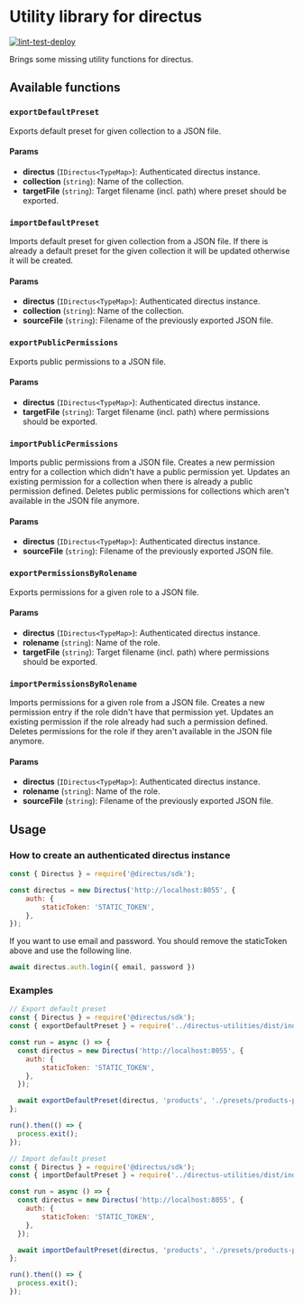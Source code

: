 # Utility library for directus

[![lint-test-deploy](https://github.com/liip/directus-utilities/actions/workflows/lint-test-deploy.yml/badge.svg)](https://github.com/liip/directus-utilities/actions/workflows/lint-test-deploy.yml)

Brings some missing utility functions for directus.

## Available functions

### `exportDefaultPreset`

Exports default preset for given collection to a JSON file.

#### Params

* **directus** (`IDirectus<TypeMap>`): Authenticated directus instance.
* **collection** (`string`): Name of the collection.
* **targetFile** (`string`): Target filename (incl. path) where preset should be exported.

### `importDefaultPreset`

Imports default preset for given collection from a JSON file.
If there is already a default preset for the given collection it will be updated otherwise it will be created.

#### Params

* **directus** (`IDirectus<TypeMap>`): Authenticated directus instance.
* **collection** (`string`): Name of the collection.
* **sourceFile** (`string`): Filename of the previously exported JSON file.

### `exportPublicPermissions`

Exports public permissions to a JSON file.

#### Params

* **directus** (`IDirectus<TypeMap>`): Authenticated directus instance.
* **targetFile** (`string`): Target filename (incl. path) where permissions should be exported.

### `importPublicPermissions`

Imports public permissions from a JSON file.
Creates a new permission entry for a collection which didn't have a public permission yet.
Updates an existing permission for a collection when there is already a public permission defined.
Deletes public permissions for collections which aren't available in the JSON file anymore.

#### Params

* **directus** (`IDirectus<TypeMap>`): Authenticated directus instance.
* **sourceFile** (`string`): Filename of the previously exported JSON file.

### `exportPermissionsByRolename`

Exports permissions for a given role  to a JSON file.

#### Params

* **directus** (`IDirectus<TypeMap>`): Authenticated directus instance.
* **rolename** (`string`): Name of the role.
* **targetFile** (`string`): Target filename (incl. path) where permissions should be exported.

### `importPermissionsByRolename`

Imports permissions for a given role from a JSON file.
Creates a new permission entry if the role didn't have that permission yet.
Updates an existing permission if the role already had such a permission defined.
Deletes permissions for the role if they aren't available in the JSON file anymore.

#### Params

* **directus** (`IDirectus<TypeMap>`): Authenticated directus instance.
* **rolename** (`string`): Name of the role.
* **sourceFile** (`string`): Filename of the previously exported JSON file.

## Usage

### How to create an authenticated directus instance

```js
const { Directus } = require('@directus/sdk');

const directus = new Directus('http://localhost:8055', {
    auth: {
        staticToken: 'STATIC_TOKEN',
    },
});
```

If you want to use email and password. You should remove the staticToken above and use the following line.

```js
await directus.auth.login({ email, password })
```

### Examples

```js
// Export default preset
const { Directus } = require('@directus/sdk');
const { exportDefaultPreset } = require('../directus-utilities/dist/index.js');

const run = async () => {
  const directus = new Directus('http://localhost:8055', {
    auth: {
        staticToken: 'STATIC_TOKEN',
    },
  });

  await exportDefaultPreset(directus, 'products', './presets/products-preset.json');
};

run().then(() => {
  process.exit();
});
```

```js
// Import default preset
const { Directus } = require('@directus/sdk');
const { importDefaultPreset } = require('../directus-utilities/dist/index.js');

const run = async () => {
  const directus = new Directus('http://localhost:8055', {
    auth: {
        staticToken: 'STATIC_TOKEN',
    },
  });

  await importDefaultPreset(directus, 'products', './presets/products-preset.json');
};

run().then(() => {
  process.exit();
});

```
